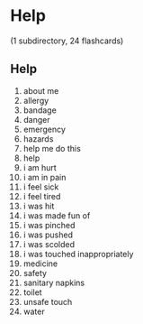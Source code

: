 # Help
(1 subdirectory, 24 flashcards)

## Help

1. about me
2. allergy
3. bandage
4. danger
5. emergency
6. hazards
7. help me do this
8. help
9. i am hurt
10. i am in pain
11. i feel sick
12. i feel tired
13.  i was hit
14.  i was made fun of
15.  i was pinched
16.  i was pushed
17.  i was scolded
18.  i was touched inappropriately
19.  medicine
20.  safety
21.  sanitary napkins
22.  toilet
23.  unsafe touch
24.  water
